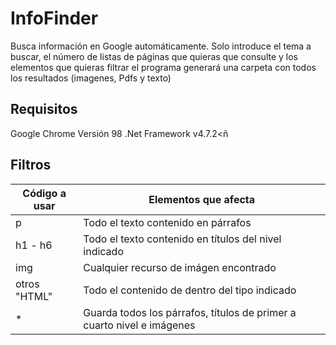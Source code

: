 # InfoFinder
Busca información en Google automáticamente. Solo introduce el tema a buscar, el número de listas de páginas que quieras que consulte y los elementos que quieras filtrar el programa generará una carpeta con todos los resultados (imagenes, Pdfs y texto)

## Requisitos

Google Chrome Versión 98
.Net Framework v4.7.2<ñ

## Filtros
| Código a usar | Elementos que afecta |
| ------------- | ------------- |
| p  | Todo el texto contenido en párrafos  |
| h1 - h6  | Todo el texto contenido en títulos del nivel indicado |
| img | Cualquier recurso de imágen encontrado |
| otros "HTML" | Todo el contenido de dentro del tipo indicado |
| * | Guarda todos los párrafos, títulos de primer a cuarto nivel e imágenes |
